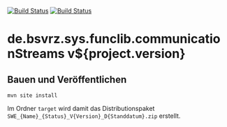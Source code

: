 [![Build Status](https://travis-ci.org/bitctrl/de.bsvrz.sys.funclib.communicationStreams.svg?branch=master)](https://travis-ci.org/bitctrl/de.bsvrz.sys.funclib.communicationStreams)
[![Build Status](https://api.bintray.com/packages/bitctrl/maven/de.bsvrz.sys.funclib.communicationStreams/images/download.svg)](https://bintray.com/bitctrl/maven/de.bsvrz.sys.funclib.communicationStreams)

de.bsvrz.sys.funclib.communicationStreams v${project.version}
================================================


Bauen und Veröffentlichen
-------------------------

    mvn site install

Im Ordner `target` wird damit das Distributionspaket
`SWE_{Name}_{Status}_V{Version}_D{Standdatum}.zip` erstellt.
